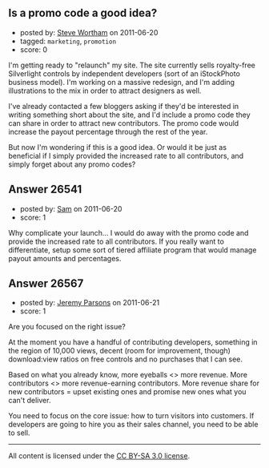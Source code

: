 ## Is a promo code a good idea?

- posted by: [Steve Wortham](https://stackexchange.com/users/-1/1791-steve-wortham) on 2011-06-20
- tagged: `marketing`, `promotion`
- score: 0

I'm getting ready to "relaunch" my site.  The site currently sells royalty-free Silverlight controls by independent developers (sort of an iStockPhoto business model).  I'm working on a massive redesign, and I'm adding illustrations to the mix in order to attract designers as well.

I've already contacted a few bloggers asking if they'd be interested in writing something short about the site, and I'd include a promo code they can share in order to attract new contributors.  The promo code would increase the payout percentage through the rest of the year.

But now I'm wondering if this is a good idea.  Or would it be just as beneficial if I simply provided the increased rate to all contributors, and simply forget about any promo codes?


## Answer 26541

- posted by: [Sam](https://stackexchange.com/users/-1/10234-sam) on 2011-06-20
- score: 1

Why complicate your launch... I would do away with the promo code and provide the increased rate to all contributors. If you really want to differentiate, setup some sort of tiered affiliate program that would manage payout amounts and percentages.


## Answer 26567

- posted by: [Jeremy Parsons](https://stackexchange.com/users/-1/4291-jeremy-parsons) on 2011-06-21
- score: 1

Are you focused on the right issue?

At the moment you have a handful of contributing developers, something in the region of 10,000 views, decent (room for improvement, though) download:view ratios on free controls and no purchases that I can see.

Based on what you already know, more eyeballs <> more revenue. More contributors <> more revenue-earning contributors. More revenue share for new contributors = upset existing ones and promise new ones what you can't deliver.

You need to focus on the core issue: how to turn visitors into customers. If developers are going to hire you as their sales channel, you need to be able to sell.



---

All content is licensed under the [CC BY-SA 3.0 license](https://creativecommons.org/licenses/by-sa/3.0/).
